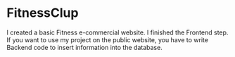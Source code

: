# FitnessClup
I created a basic Fitness e-commercial website. I finished the Frontend step. If you want to use my project on the public website, you have to write Backend code to insert information into the database.
